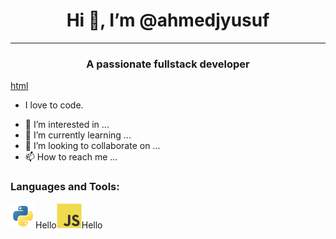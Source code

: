<h1 align="center">Hi 👋, I’m @ahmedjyusuf</h1>
<hr>
<h3 align="center" class="d-flex">A passionate fullstack developer</h3>
<a href='#'>html</a>
<ul>
  <li>I love to code.</li>
  
</ul>

- 👀 I’m interested in ...
- 🌱 I’m currently learning ...
- 💞️ I’m looking to collaborate on ...
- 📫 How to reach me ...


<h3>Languages and Tools:</h3>
<div style="display: flex">
  <div><img src="https://raw.githubusercontent.com/devicons/devicon/master/icons/python/python-original.svg" alt="python" width="40" height="40" style="max-width:100%;">Hello</div>
  
  <div><img src="https://raw.githubusercontent.com/devicons/devicon/master/icons/javascript/javascript-original.svg" alt="python" width="40" height="40" style="max-width:100%;">Hello</div>
 </div>

<!---
ahmedjyusuf/ahmedjyusuf is a ✨ special ✨ repository because its `README.md` (this file) appears on your GitHub profile.
You can click the Preview link to take a look at your changes.
--->

